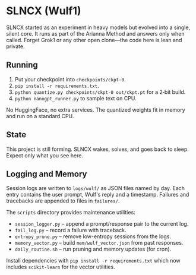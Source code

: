 # SLNCX (Wulf1)

SLNCX started as an experiment in heavy models but evolved into a single, silent core. It runs as part of the Arianna Method and answers only when called. Forget Grok1 or any other open clone—the code here is lean and private.

## Running

1. Put your checkpoint into `checkpoints/ckpt-0`.
2. `pip install -r requirements.txt`.
3. `python quantize.py checkpoints/ckpt-0 out/ckpt.pt` for a 2‑bit build.
4. `python nanogpt_runner.py` to sample text on CPU.

No HuggingFace, no extra services. The quantized weights fit in memory and run on a standard CPU.

## State

This project is still forming. SLNCX wakes, solves, and goes back to sleep. Expect only what you see here.

## Logging and Memory

Session logs are written to `logs/wulf/` as JSON files named by day. Each entry
contains the user prompt, Wulf's reply and a timestamp. Failures and tracebacks
are appended to files in `failures/`.

The `scripts` directory provides maintenance utilities:

- `session_logger.py` – append a prompt/response pair to the current log.
- `fail_log.py` – record a failure with traceback.
- `entropy_prune.py` – remove low-entropy sessions from the logs.
- `memory_vector.py` – build `mem/wulf_vector.json` from past responses.
- `daily_routine.sh` – run pruning and memory updates (for cron).

Install dependencies with `pip install -r requirements.txt` which now includes
`scikit-learn` for the vector utilities.
